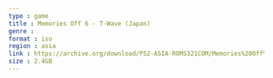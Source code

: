 ```yaml
---
type : game
title : Memories Off 6 - T-Wave (Japan)
genre : 
format : iso
region : asia
link : https://archive.org/download/PS2-ASIA-ROMS321COM/Memories%20Off%206%20-%20T-Wave%20%28Japan%29.7z
size : 2.4GB
---
```

